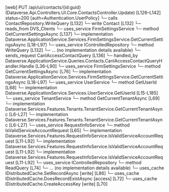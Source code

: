 [web] PUT /api/ui/contacts/{id:guid}  (Dataverse.Api.Controllers.UI.Core.ContactsController.Update)  [L126–L142] status=200 [auth=Authentication.UserPolicy]
  └─ calls ContactRepository.WriteQuery [L132]
  └─ write Contact [L132]
    └─ reads_from DVS_Clients
  └─ uses_service FirmSettingsService
    └─ method GetCurrentSettingsAsync [L137]
      └─ implementation Dataverse.ApplicationService.Services.FirmSettingsService.GetCurrentSettingsAsync [L18-L97]
  └─ uses_service IControlledRepository<Contact>
    └─ method WriteQuery [L132]
      └─ ... (no implementation details available)
  └─ sends_request CanIAccessContactQuery [L136]
    └─ handled_by Dataverse.ApplicationService.Queries.Contacts.CanIAccessContactQueryHandler.Handle [L36–L90]
      └─ uses_service FirmSettingsService
        └─ method GetCurrentSettingsAsync [L76]
          └─ implementation Dataverse.ApplicationService.Services.FirmSettingsService.GetCurrentSettingsAsync [L18-L97]
      └─ uses_service UserService
        └─ method GetUserId [L68]
          └─ implementation Dataverse.ApplicationService.Services.UserService.GetUserId [L15-L185]
      └─ uses_service TenantService
        └─ method GetCurrentTenantAsync [L69]
          └─ implementation Dataverse.Services.Features.Tenants.TenantService.GetCurrentTenantAsync [L6-L27]
          └─ implementation Dataverse.Services.Features.Tenants.TenantService.GetCurrentTenantAsync [L6-L27]
      └─ uses_service RequestInfoService
        └─ method IsValidServiceAccountRequest [L65]
          └─ implementation Dataverse.Services.Features.RequestInfoService.IsValidServiceAccountRequest [L11-L92]
          └─ implementation Dataverse.Services.Features.RequestInfoService.IsValidServiceAccountRequest [L11-L92]
          └─ implementation Dataverse.Services.Features.RequestInfoService.IsValidServiceAccountRequest [L11-L92]
      └─ uses_service IControlledRepository<Contact>
        └─ method ReadQuery [L74]
          └─ ... (no implementation details available)
      └─ uses_cache IDistributedCache.SetRecordAsync [write] [L86]
      └─ uses_cache IDistributedCache.DoesRecordExistAsync [access] [L72]
      └─ uses_cache IDistributedCache.CreateAccessKey [write] [L70]

